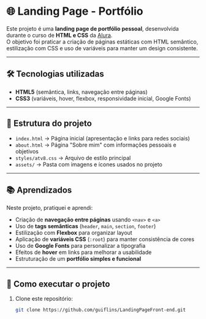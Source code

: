 # 🌐 Landing Page - Portfólio

Este projeto é uma **landing page de portfólio pessoal**, desenvolvida durante o curso de **HTML e CSS** da [Alura](https://www.alura.com.br/).  
O objetivo foi praticar a criação de páginas estáticas com HTML semântico, estilização com CSS e uso de variáveis para manter um design consistente.

---

## 🛠️ Tecnologias utilizadas

- **HTML5** (semântica, links, navegação entre páginas)  
- **CSS3** (variáveis, hover, flexbox, responsividade inicial, Google Fonts)  

---

## 📄 Estrutura do projeto

- `index.html` → Página inicial (apresentação e links para redes sociais)  
- `about.html` → Página "Sobre mim" com informações pessoais e objetivos  
- `styles/atv8.css` → Arquivo de estilo principal  
- `assets/` → Pasta com imagens e ícones usados no projeto  

---

## 📚 Aprendizados

Neste projeto, pratiquei e aprendi:  
- Criação de **navegação entre páginas** usando `<nav>` e `<a>`  
- Uso de **tags semânticas** (`header`, `main`, `section`, `footer`)  
- Estilização com **Flexbox** para organizar layout  
- Aplicação de **variáveis CSS** (`:root`) para manter consistência de cores  
- Uso de **Google Fonts** para personalizar a tipografia  
- Efeitos de **hover** em links para melhorar a usabilidade  
- Estruturação de um **portfólio simples e funcional**  

---
## 📌 Como executar o projeto

1. Clone este repositório:  
   ```bash
   git clone https://github.com/guiflins/LandingPageFront-end.git
